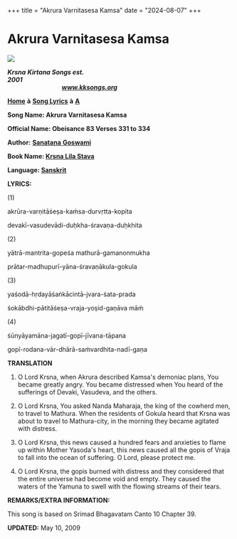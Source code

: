 +++
title = "Akrura Varnitasesa Kamsa"
date = "2024-08-07"
+++

# Akrura Varnitasesa Kamsa
**[![](http://kksongs.org/image_files/image002.jpg)](http://kksongs.org/)**

**_Krsna_** **_Kirtana Songs est. 2001_**                                                                                                                                                      **_www.kksongs.org_**

**[Home](http://kksongs.org/)** **à** **[Song Lyrics](http://kksongs.org/lyrics.html)** **à** **[A](http://kksongs.org/songs/song_a.html)**

**Song Name: Akrura Varnitasesa Kamsa**

**Official Name: Obeisance 83 Verses 331 to 334**

**Author:** [**Sanatana** **Goswami**](http://kksongs.org/authors/list/sanatana_g.html)

**Book Name: [Krsna Lila Stava](http://kksongs.org/authors/krsnalilastava.html)**

**Language: [Sanskrit](http://kksongs.org/language/list/sanskrit.html)**

**LYRICS:**

(1)

akrūra-varṇitāśeṣa-kaḿsa-durvṛtta-kopita

devakī-vasudevādi-duḥkha-śravaṇa-duḥkhita

(2)

yātrā-mantrita-gopeśa mathurā-gamanonmukha

prātar-madhupurī-yāna-śravaṇākula-gokula

(3)

yaśodā-hṛdayāśańkācintā-jvara-śata-prada

śokābdhi-pātitāśeṣa-vraja-yoṣid-gaṇāva māḿ

(4)

śūnyāyamāna-jagatī-gopī-jīvana-tāpana

gopī-rodana-vār-dhārā-saḿvardhita-nadī-gaṇa

**TRANSLATION**

1) O Lord Krsna, when Akrura described Kamsa's demoniac plans, You became greatly angry. You became distressed when You heard of the sufferings of Devaki, Vasudeva, and the others.

2) O Lord Krsna, You asked Nanda Maharaja, the king of the cowherd men, to travel to Mathura. When the residents of Gokula heard that Krsna was about to travel to Mathura\-city, in the morning they became agitated with distress.

3) O Lord Krsna, this news caused a hundred fears and anxieties to flame up within Mother Yasoda's heart, this news caused all the gopis of Vraja to fall into the ocean of suffering. O Lord, please protect me.

4) O Lord Krsna, the gopis burned with distress and they considered that the entire universe had become void and empty. They caused the waters of the Yamuna to swell with the flowing streams of their tears.

**REMARKS/EXTRA INFORMATION:**

This song is based on Srimad Bhagavatam Canto 10 Chapter 39.

**UPDATED:** May 10, 2009